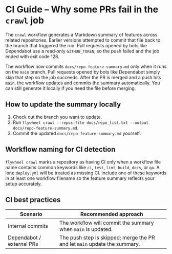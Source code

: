 # CI Guide – Why some PRs fail in the `crawl` job

The `crawl` workflow generates a Markdown summary of features across related repositories. Earlier versions attempted to commit that file back to the branch that triggered the run. Pull requests opened by bots like Dependabot use a read‑only `GITHUB_TOKEN`, so the push failed and the job ended with exit code 128.

The workflow now commits `docs/repo-feature-summary.md` only when it runs on the `main` branch. Pull requests opened by bots like Dependabot simply skip that step so the job succeeds. After the PR is merged and a push hits `main`, the workflow updates and commits the summary automatically. You can still generate it locally if you need the file before merging.

## How to update the summary locally
1. Check out the branch you want to update.
2. Run `flywheel crawl --repos-file docs/repo_list.txt --output docs/repo-feature-summary.md`.
3. Commit the updated `docs/repo-feature-summary.md` yourself.

## Workflow naming for CI detection
`flywheel crawl` marks a repository as having CI only when a workflow file
name contains common keywords like `ci`, `test`, `lint`, `build`, `docs`, or
`qa`. A lone `deploy.yml` will be treated as missing CI. Include one of these
keywords in at least one workflow filename so the feature summary reflects your
setup accurately.

## CI best practices
| Scenario | Recommended approach |
|----------|---------------------|
| Internal commits | The workflow will commit the summary when `main` is updated. |
| Dependabot / external PRs | The push step is skipped; merge the PR and let `main` update the summary. |
